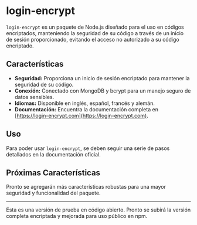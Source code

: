 # login-encrypt

`login-encrypt` es un paquete de Node.js diseñado para el uso en códigos encriptados, manteniendo la seguridad de su código a través de un inicio de sesión proporcionado, evitando el acceso no autorizado a su código encriptado.

## Características

- **Seguridad:** Proporciona un inicio de sesión encriptado para mantener la seguridad de su código.
- **Conexión:** Conectado con MongoDB y bcrypt para un manejo seguro de datos sensibles.
- **Idiomas:** Disponible en inglés, español, francés y alemán.
- **Documentación:** Encuentra la documentación completa en [https://login-encrypt.com](https://login-encrypt.com).

## Uso

Para poder usar `login-encrypt`, se deben seguir una serie de pasos detallados en la documentación oficial.

## Próximas Características

Pronto se agregarán más características robustas para una mayor seguridad y funcionalidad del paquete.

---

Esta es una versión de prueba en código abierto. Pronto se subirá la versión completa encriptada y mejorada para uso público en npm.
